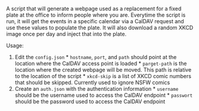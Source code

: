 A script that will generate a webpage used as a replacement for a fixed plate at the office to inform people where you are.  Everytime the script is run, it will get the events in a specific calendar via a CalDAV request and use these values to populate the plate.  It will also download a random XKCD image once per day and inject that into the plate.

Usage:
  1. Edit the `config.json`
    * `hostname`, `port`, and `path` should point at the location where the CalDAV access point is loaded
    * `parget-path` is the location where the created webpage will be moved.  This path is relative to the location of the script
    * `xkcd-skip` is a list of XKCD comic numbers that should be skipped.  Currently used to ignore NSFW comics
  1. Create an `auth.json` with the authentication information
    * `username` should be the username used to access the CalDAV endpoint
    * `passwort` should be the password used to access the CalDAV endpoint
